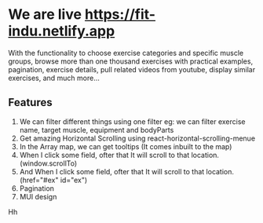 # We are live https://fit-indu.netlify.app

With the functionality to choose exercise categories and specific muscle groups, browse more than one thousand exercises with practical examples, pagination, exercise details, pull related videos from youtube, display similar exercises, and much more...

## Features
1. We can filter different things using one filter eg: we can filter exercise name, target muscle, equipment and bodyParts
2. Get amazing Horizontal Scrolling using react-horizontal-scrolling-menue
3. In the Array map, we can get tooltips (It comes inbuilt to the map)
4. When I click some field, ofter that It will scroll to that location. (window.scrollTo)
5. And When I click some field, ofter that It will scroll to that location. (href="#ex" id="ex")
6. Pagination 
7. MUI design


Hh
